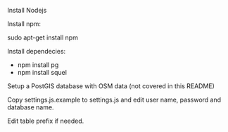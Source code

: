Install Nodejs

Install npm:

sudo apt-get install npm

Install dependecies:

* npm install pg
* npm install squel

Setup a PostGIS database with OSM data (not covered in this README)

Copy settings.js.example to settings.js and edit user name, password and database name.

Edit table prefix if needed.

